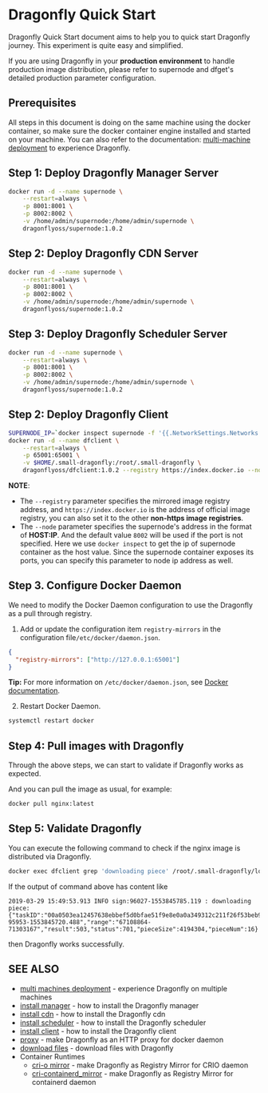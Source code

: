 # Dragonfly Quick Start

Dragonfly Quick Start document aims to help you to quick start Dragonfly journey. This experiment is quite easy and simplified.

If you are using Dragonfly in your **production environment** to handle production image distribution, please refer to supernode and dfget's detailed production parameter configuration.

## Prerequisites

All steps in this document is doing on the same machine using the docker container, so make sure the docker container engine installed and started on your machine. You can also refer to the documentation: [multi-machine deployment](../user_guide/multi_machines_deployment.md) to experience Dragonfly.

## Step 1: Deploy Dragonfly Manager Server

```bash
docker run -d --name supernode \
    --restart=always \
    -p 8001:8001 \
    -p 8002:8002 \
    -v /home/admin/supernode:/home/admin/supernode \
    dragonflyoss/supernode:1.0.2
```

## Step 2: Deploy Dragonfly CDN Server

```bash
docker run -d --name supernode \
    --restart=always \
    -p 8001:8001 \
    -p 8002:8002 \
    -v /home/admin/supernode:/home/admin/supernode \
    dragonflyoss/supernode:1.0.2
```

## Step 3: Deploy Dragonfly Scheduler Server

```bash
docker run -d --name supernode \
    --restart=always \
    -p 8001:8001 \
    -p 8002:8002 \
    -v /home/admin/supernode:/home/admin/supernode \
    dragonflyoss/supernode:1.0.2
```

## Step 2: Deploy Dragonfly Client

```bash
SUPERNODE_IP=`docker inspect supernode -f '{{.NetworkSettings.Networks.bridge.IPAddress}}'`
docker run -d --name dfclient \
    --restart=always \
    -p 65001:65001 \
    -v $HOME/.small-dragonfly:/root/.small-dragonfly \
    dragonflyoss/dfclient:1.0.2 --registry https://index.docker.io --node $SUPERNODE_IP
```

**NOTE**:

- The `--registry` parameter specifies the mirrored image registry address, and `https://index.docker.io` is the address of official image registry, you can also set it to the other **non-https image registries**.
- The `--node` parameter specifies the supernode's address in the format of **HOST:IP**. And the default value `8002` will be used if the port is not specified. Here we use `docker inspect` to get the ip of supernode container as the host value. Since the supernode container exposes its ports, you can specify this parameter to node ip address as well.

## Step 3. Configure Docker Daemon

We need to modify the Docker Daemon configuration to use the Dragonfly as a pull through registry.

1. Add or update the configuration item `registry-mirrors` in the configuration file`/etc/docker/daemon.json`.

```json
{
  "registry-mirrors": ["http://127.0.0.1:65001"]
}
```

**Tip:** For more information on `/etc/docker/daemon.json`, see [Docker documentation](https://docs.docker.com/registry/recipes/mirror/#configure-the-cache).

2. Restart Docker Daemon.

```bash
systemctl restart docker
```

## Step 4: Pull images with Dragonfly

Through the above steps, we can start to validate if Dragonfly works as expected.

And you can pull the image as usual, for example:

```bash
docker pull nginx:latest
```

## Step 5: Validate Dragonfly

You can execute the following command to check if the nginx image is distributed via Dragonfly.

```bash
docker exec dfclient grep 'downloading piece' /root/.small-dragonfly/logs/dfclient.log
```

If the output of command above has content like

```
2019-03-29 15:49:53.913 INFO sign:96027-1553845785.119 : downloading piece:{"taskID":"00a0503ea12457638ebbef5d0bfae51f9e8e0a0a349312c211f26f53beb93cdc","superNode":"127.0.0.1","dstCid":"127.0.0.1-95953-1553845720.488","range":"67108864-71303167","result":503,"status":701,"pieceSize":4194304,"pieceNum":16}
```

then Dragonfly works successfully.

## SEE ALSO

- [multi machines deployment](../user_guide/multi_machines_deployment.md) - experience Dragonfly on multiple machines
- [install manager](../user_guide/install_manager.md) - how to install the Dragonfly manager
- [install cdn](../user_guide/install_cdn.md) - how to install the Dragonfly cdn
- [install scheduler](../user_guide/install_scheduler.md) - how to install the Dragonfly scheduler
- [install client](../user_guide/install_client.md) - how to install the Dragonfly client
- [proxy](../user_guide/proxy/docker.md) - make Dragonfly as an HTTP proxy for docker daemon
- [download files](../user_guide/download_files.md) - download files with Dragonfly
- Container Runtimes
    - [cri-o mirror](../user_guide/registry/cri-o.md) - make Dragonfly as Registry Mirror for CRIO daemon
    - [cri-containerd_mirror](../user_guide/registry/cri-containerd.md) - make Dragonfly as Registry Mirror for containerd daemon
